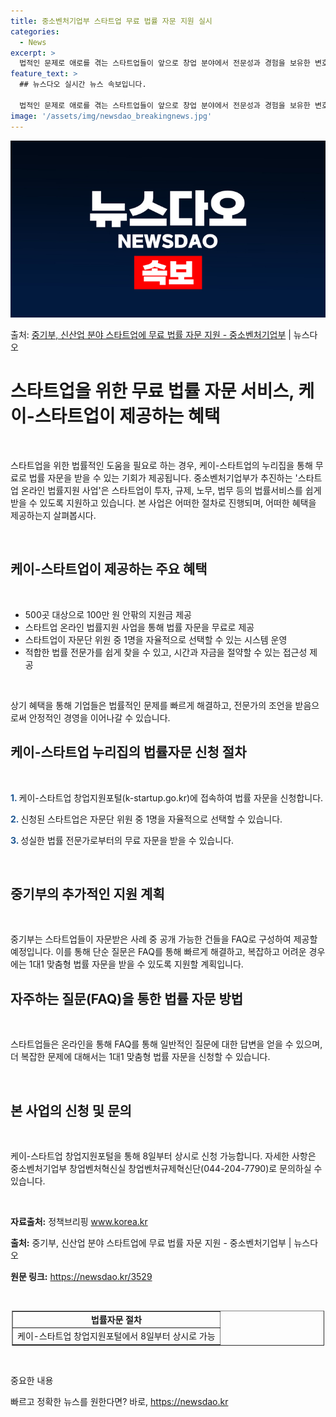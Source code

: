 ```yaml
---
title: 중소벤처기업부 스타트업 무료 법률 자문 지원 실시
categories:
  - News
excerpt: >
  법적인 문제로 애로를 겪는 스타트업들이 앞으로 창업 분야에서 전문성과 경험을 보유한 변호사들로부터 무료로 법…
feature_text: >
  ## 뉴스다오 실시간 뉴스 속보입니다.

  법적인 문제로 애로를 겪는 스타트업들이 앞으로 창업 분야에서 전문성과 경험을 보유한 변호사들로부터 무료로 법…
image: '/assets/img/newsdao_breakingnews.jpg'
---
```


![뉴스다오 속보](/assets/img/newsdao_breakingnews.jpg)

<p>출처: <a href="https://newsdao.kr/3529" rel="dofollow">중기부, 신산업 분야 스타트업에 무료 법률 자문 지원 - 중소벤처기업부</a> | 뉴스다오</p>

<h1 data-ke-size="size26"><b>스타트업을 위한 무료 법률 자문 서비스, 케이-스타트업이 제공하는 혜택</b></h1>
<p data-ke-size="size16">&nbsp;</p>
스타트업을 위한 법률적인 도움을 필요로 하는 경우, 케이-스타트업의 누리집을 통해 무료로 법률 자문을 받을 수 있는 기회가 제공됩니다. 중소벤처기업부가 추진하는 '스타트업 온라인 법률지원 사업'은 스타트업이 투자, 규제, 노무, 법무 등의 법률서비스를 쉽게 받을 수 있도록 지원하고 있습니다. 본 사업은 어떠한 절차로 진행되며, 어떠한 혜택을 제공하는지 살펴봅시다.
<p data-ke-size="size16">&nbsp;</p>

<h2 data-ke-size="size26">케이-스타트업이 제공하는 주요 혜택</h2>
<p data-ke-size="size16">&nbsp;</p>
<ul>
  <li>500곳 대상으로 100만 원 안팎의 지원금 제공</li>
  <li>스타트업 온라인 법률지원 사업을 통해 법률 자문을 무료로 제공</li>
  <li>스타트업이 자문단 위원 중 1명을 자율적으로 선택할 수 있는 시스템 운영</li>
  <li>적합한 법률 전문가를 쉽게 찾을 수 있고, 시간과 자금을 절약할 수 있는 접근성 제공</li>
</ul>
<p data-ke-size="size16">&nbsp;</p>
상기 혜택을 통해 기업들은 법률적인 문제를 빠르게 해결하고, 전문가의 조언을 받음으로써 안정적인 경영을 이어나갈 수 있습니다.

<h2 data-ke-size="size26">케이-스타트업 누리집의 법률자문 신청 절차</h2>
<p data-ke-size="size16">&nbsp;</p>
<p><b><span style="color: #1a5490;">1.</span> </b>케이-스타트업 창업지원포털(k-startup.go.kr)에 접속하여 법률 자문을 신청합니다.</p>
<p><b><span style="color: #1a5490;">2.</span> </b>신청된 스타트업은 자문단 위원 중 1명을 자율적으로 선택할 수 있습니다.</p>
<p><b><span style="color: #1a5490;">3.</span> </b>성실한 법률 전문가로부터의 무료 자문을 받을 수 있습니다.</p>
<p data-ke-size="size16">&nbsp;</p>

<h2 data-ke-size="size26">중기부의 추가적인 지원 계획</h2>
<p data-ke-size="size16">&nbsp;</p>
중기부는 스타트업들이 자문받은 사례 중 공개 가능한 건들을 FAQ로 구성하여 제공할 예정입니다. 이를 통해 단순 질문은 FAQ를 통해 빠르게 해결하고, 복잡하고 어려운 경우에는 1대1 맞춤형 법률 자문을 받을 수 있도록 지원할 계획입니다.

<h2 data-ke-size="size26">자주하는 질문(FAQ)을 통한 법률 자문 방법</h2>
<p data-ke-size="size16">&nbsp;</p>
<p>스타트업들은 온라인을 통해 FAQ를 통해 일반적인 질문에 대한 답변을 얻을 수 있으며, 더 복잡한 문제에 대해서는 1대1 맞춤형 법률 자문을 신청할 수 있습니다.</p>
<p data-ke-size="size16">&nbsp;</p>

<h2 data-ke-size="size26">본 사업의 신청 및 문의</h2>
<p data-ke-size="size16">&nbsp;</p>
<p>케이-스타트업 창업지원포털을 통해 8일부터 상시로 신청 가능합니다. 자세한 사항은 중소벤처기업부 창업벤처혁신실 창업벤처규제혁신단(044-204-7790)로 문의하실 수 있습니다.</p>
<p data-ke-size="size16">&nbsp;</p>
<p><b>자료출처:</b> 정책브리핑 <a href="https://www.korea.kr">www.korea.kr</a></p>
<p><b>출처:</b> 중기부, 신산업 분야 스타트업에 무료 법률 자문 지원 - 중소벤처기업부 | 뉴스다오</p>
<p><b>원문 링크:</b> <a href="https://newsdao.kr/3529">https://newsdao.kr/3529</a></p>
<p data-ke-size="size16">&nbsp;</p>
<table style="width: 500px; margin-left: auto; margin-right: auto;" border="1">
<tbody>
<tr>
<td style="text-align: center; height: 17px;"><b>법률자문 절차</b></td>
</tr>
<tr>
<td style="text-align: center; height: 17px;">케이-스타트업 창업지원포털에서 8일부터 상시로 가능</td>
</tr>
</tbody>
</table>
<p data-ke-size="size16">&nbsp;</p>
<p>중요한 내용</p>
 

빠르고 정확한 뉴스를 원한다면? 바로, <a href="https://newsdao.kr" rel="dofollow">https://newsdao.kr</a>


